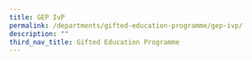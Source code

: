 ```yaml
---
title: GEP IvP
permalink: /departments/gifted-education-programme/gep-ivp/
description: ""
third_nav_title: Gifted Education Programme
---
```


